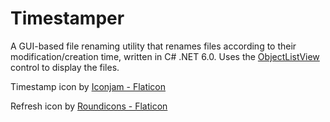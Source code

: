 # Timestamper

A GUI-based file renaming utility that renames files according to their modification/creation time, written in C# .NET 6.0.  Uses the [ObjectListView](https://objectlistview.sourceforge.net/cs/index.html) control to display the files.

Timestamp icon by [Iconjam - Flaticon](https://www.flaticon.com/free-icon/timestamp_9118409)

Refresh icon by [Roundicons - Flaticon](https://www.flaticon.com/free-icon/refresh_189686)

